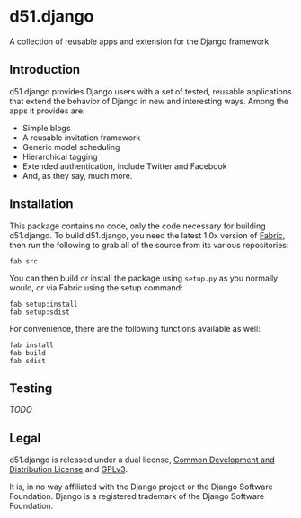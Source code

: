 d51.django
==========
A collection of reusable apps and extension for the Django framework


Introduction
------------
d51.django provides Django users with a set of tested, reusable applications
that extend the behavior of Django in new and interesting ways.  Among the apps
it provides are:

 * Simple blogs
 * A reusable invitation framework
 * Generic model scheduling
 * Hierarchical tagging
 * Extended authentication, include Twitter and Facebook
 * And, as they say, much more.


Installation
------------
This package contains no code, only the code necessary for building d51.django.
To build d51.django, you need the latest 1.0x version of [Fabric][], then run
the following to grab all of the source from its various repositories:

    fab src

You can then build or install the package using `setup.py` as you normally
would, or via Fabric using the setup command:

    fab setup:install
    fab setup:sdist

For convenience, there are the following functions available as well:

    fab install
    fab build
    fab sdist


Testing
-------
_TODO_


Legal
-----
d51.django is released under a dual license, 
[Common Development and Distribution License][CDDL] and [GPLv3][].

It is, in no way affiliated with the Django project or the Django Software
Foundation.  Django is a registered trademark of the Django Software
Foundation.

[Fabric]: http://fabfile.org/
[CDDL]: http://www.opensource.org/licenses/cddl1.php
[GPLv3]: http://opensource.org/licenses/gpl-3.0.html

